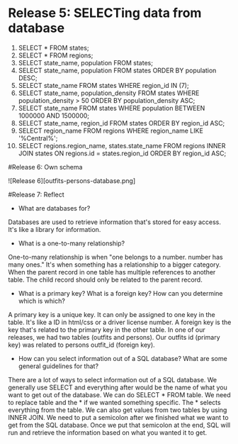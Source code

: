 # Release 5: SELECTing data from database

1. SELECT * FROM states;
2. SELECT * FROM regions;
3. SELECT state_name, population
FROM states;
4. SELECT state_name, population FROM states
ORDER BY population DESC;
5. SELECT state_name FROM states WHERE region_id IN (7);
6. SELECT state_name, population_density FROM states WHERE population_density > 50 ORDER BY population_density ASC;
7. SELECT state_name FROM states WHERE population BETWEEN 1000000 AND 1500000;
8. SELECT state_name, region_id FROM states
ORDER BY region_id ASC;
9. SELECT region_name FROM regions WHERE region_name LIKE '%Central%';
10. SELECT regions.region_name, states.state_name
FROM regions
INNER JOIN states
ON regions.id = states.region_id
ORDER BY region_id ASC;

#Release 6: Own schema

![Release 6][outfits-persons-database.png]

#Release 7: Reflect

- What are databases for?

Databases are used to retrieve information that's stored for easy access. It's like a library for information.

- What is a one-to-many relationship?

One-to-many relationship is when "one belongs to a number. number has many ones." It's when something has a relationship to a bigger category. When the parent record in one table has multiple references to another table. The child record should only be related to the parent record.

- What is a primary key? What is a foreign key? How can you determine which is which?

A primary key is a unique key. It can only be assigned to one key in the table. It's like a ID in html/css or a driver license number.
A foreign key is the key that's related to the primary key in the other table. In one of our releases, we had two tables (outfits and persons). Our outfits id (primary key) was related to persons outfit_id (foreign key).

- How can you select information out of a SQL database? What are some general guidelines for that?

There are a lot of ways to select information out of a SQL database. We generally use SELECT and everything after would be the name of what you want to get out of the database. We can do SELECT * FROM table.
We need to replace table and the * if we wanted something specific. The * selects everything from the table. We can also get values from two tables by using INNER JOIN.
We need to put a semicolon after we finished what we want to get from the SQL database. Once we put that semicolon at the end, SQL will run and retrieve the information based on what you wanted it to get.
